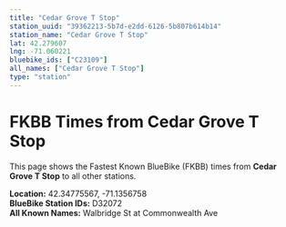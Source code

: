 ```yaml
---
title: "Cedar Grove T Stop"
station_uuid: "39362213-5b7d-e2dd-6126-5b807b614b14"
station_name: "Cedar Grove T Stop"
lat: 42.279607
lng: -71.060221
bluebike_ids: ["C23109"]
all_names: ["Cedar Grove T Stop"]
type: "station"
---
```


# FKBB Times from Cedar Grove T Stop

This page shows the Fastest Known BlueBike (FKBB) times from **Cedar Grove T Stop** to all other stations.

**Location:** 42.34775567, -71.1356758  
**BlueBike Station IDs:** D32072  
**All Known Names:** Walbridge St at Commonwealth Ave

